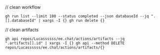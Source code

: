 // clean workflow
``` 
gh run list --limit 100 --status completed --json databaseId --jq ".[].databaseId" | xargs -I {} gh run delete {} 
```

// clean artifacts

```
gh api repos/Lucassssss/ee.chat/actions/artifacts --jq ".artifacts[].id" | xargs -I {} gh api --method DELETE repos/Lucassssss/ee.chat/actions/artifacts/{}
```